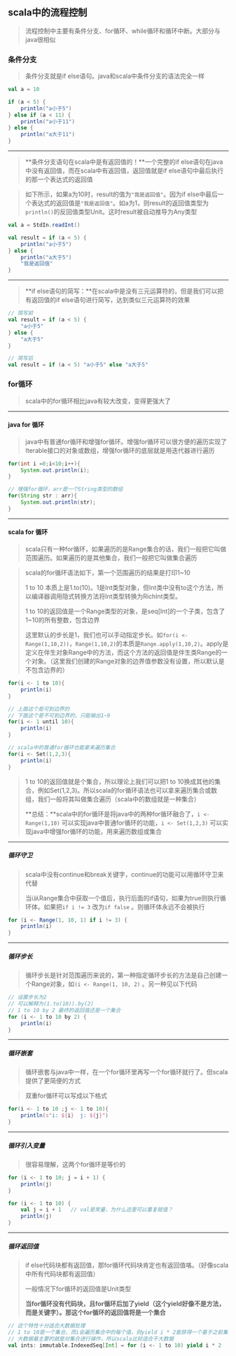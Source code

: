 ## scala中的流程控制

> 流程控制中主要有条件分支、for循环、while循环和循环中断。大部分与java很相似



### 条件分支

> 条件分支就是if else语句。java和scala中条件分支的语法完全一样

``` scala
val a = 10

if (a < 5) {
    println("a小于5")
} else if (a < 11) {
    println("a小于11")
} else {
    println("a大于11")
}
```

***

> **条件分支语句在scala中是有返回值的！**一个完整的if else语句在java中没有返回值，而在scala中有返回值，返回值就是if else语句中最后执行的那一个表达式的返回值

> 如下所示，如果a为10时，result的值为`"我是返回值"`。因为if else中最后一个表达式的返回值是`"我是返回值"`。如a为1，则result的返回值类型为`println()`的反回值类型Unit。这时result被自动推导为Any类型

``` scala
val a = StdIn.readInt()

val result = if (a < 5) {
    println("a小于5")
} else {
    println("a大于5")
    "我是返回值"
}
```

***

> **if else语句的简写：**在scala中是没有三元运算符的，但是我们可以把有返回值的if else语句进行简写，达到类似三元运算符的效果

``` scala
// 简写前
val result = if (a < 5) {
    "a小于5"
} else {
    "a大于5"
}

// 简写后
val result = if (a < 5) "a小于5" else "a大于5"
```



### for循环

> scala中的for循环相比java有较大改变，变得更强大了

***

#### java for 循环

> java中有普通for循环和增强for循环。增强for循环可以很方便的遍历实现了Iterable接口的对象或数组，增强for循环的底层就是用迭代器进行遍历

``` java
for(int i =0;i<10;i++){
	System.out.println(i);
}

// 增强for循环，arr是一个String类型的数组
for(String str : arr){
	System.out.println(str);
}
```

***

#### scala for 循环

> scala只有一种for循环，如果遍历的是Range集合的话，我们一般把它叫做范围遍历。如果遍历的是其他集合，我们一般把它叫做集合遍历

> scala的for循环语法如下，第一个范围遍历的结果是打印1~10
>
> 1 to 10 本质上是1.to(10)。1是Int类型对象，但Int类中没有to这个方法，所以编译器调用隐式转换方法将Int类型转换为RichInt类型。
>
> 1 to 10的返回值是一个Range类型的对象，是seq[Int]的一个子类，包含了1~10的所有整数，包含边界
>
> 这里默认的步长是1，我们也可以手动指定步长。如`for(i <- Range(1,10,2))`，`Range(1,10,2)`的本质是`Range.apply(1,10,2)`。apply是定义在伴生对象Range中的方法，而这个方法的返回值是伴生类Range的一个对象。（这里我们创建的Range对象的边界值参数没有设置，所以默认是不包含边界的）

``` scala
for(i <- 1 to 10){
    println(i)
}

// 上面这个是可到边界的
// 下面这个是不可到边界的，只能输出1~9
for(i <- 1 until 10){
    println(i)
}

// scala中的普通for循环也能拿来遍历集合
for(i <- Set(1,2,3){
    println(i)
}
```

> 1 to 10的返回值就是个集合，所以理论上我们可以把1 to 10换成其他的集合，例如Set(1,2,3)。所以scala的for循环语法也可以拿来遍历集合或数组，我们一般将其叫做集合遍历（scala中的数组就是一种集合）
>
> **总结：**scala中的for循环是将java中的两种for循环融合了，`i <- Range(1,10)` 可以实现java中普通for循环的功能，`i <- Set(1,2,3)` 可以实现java中增强for循环的功能，用来遍历数组或集合

***

##### 循环守卫

> scala中没有continue和break关键字，continue的功能可以用循环守卫来代替
>
> 当i从Range集合中获取一个值后，执行后面的if语句，如果为true则执行循环体。如果把`if i != 3` 改为`if false` 。则循环体永远不会被执行

``` scala
for (i <- Range(1, 10, 1) if i != 3) {
    println(i)
}
```

***

#####  循环步长

> 循环步长是针对范围遍历来说的，第一种指定循环步长的方法是自己创建一个Range对象，如`(i <- Range(1, 10, 2)` 。另一种见以下代码

``` scala 
// 设置步长为2
// 可以解释为(1.to(10)).by(2)
// 1 to 10 by 2 最终的返回值还是一个集合
for (i <- 1 to 10 by 2) {
    println(i)
}
```

***

##### 循环嵌套

> 循环嵌套与java中一样，在一个for循环里再写一个for循环就行了。但scala提供了更简便的方式

> 双重for循环可以写成以下格式

``` scala
for(i <- 1 to 10 ;j <- 1 to 10){
    println(s"i: ${i}  j: ${j}")
}
```

***

##### 循环引入变量

> 很容易理解，这两个for循环是等价的

``` scala
for (i <- 1 to 10; j = i + 1) {
    println(j)
}

for (i <- 1 to 10) {
    val j = i + 1	// val是常量，为什么这里可以重复赋值？
    println(j)
}
```

***

##### 循环返回值

> if else代码块都有返回值，那for循环代码块肯定也有返回值咯。（好像scala中所有代码块都有返回值）
>
> 一般情况下for循环的返回值是Unit类型
>
> **当for循环没有代码块，且for循环后加了yield（这个yield好像不是方法，而是关键字）。那这个for循环的返回值将是一个集合**

``` scala
// 这个特性十分适合大数据处理
// 1 to 10是一个集合，而i会遍历集合中的每个值，则yield i * 2能获得一个基于之前集合的集合。这个特性就十分利于对集合进行操作
// 大数据最主要的就是对集合进行操作，所以scala比较适合干大数据
val ints: immutable.IndexedSeq[Int] = for (i <- 1 to 10) yield i * 2
```

